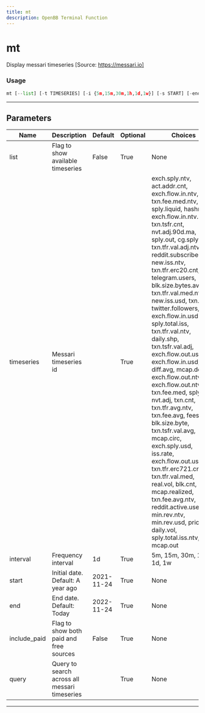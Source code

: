 ```yaml
---
title: mt
description: OpenBB Terminal Function
---
```


# mt

Display messari timeseries [Source: https://messari.io]

### Usage

```python
mt [--list] [-t TIMESERIES] [-i {5m,15m,30m,1h,1d,1w}] [-s START] [-end END] [--include-paid] [-q QUERY [QUERY ...]]
```

---

## Parameters

| Name | Description | Default | Optional | Choices |
| ---- | ----------- | ------- | -------- | ------- |
| list | Flag to show available timeseries | False | True | None |
| timeseries | Messari timeseries id |  | True | exch.sply.ntv, act.addr.cnt, exch.flow.in.ntv, txn.fee.med.ntv, fees, sply.liquid, hashrate, exch.flow.in.ntv.incl, txn.tsfr.cnt, nvt.adj.90d.ma, sply.out, cg.sply.circ, txn.tfr.val.adj.ntv, reddit.subscribers, new.iss.ntv, txn.tfr.erc20.cnt, telegram.users, blk.size.bytes.avg, txn.tfr.val.med.ntv, new.iss.usd, txn.vol, twitter.followers, exch.flow.in.usd.incl, sply.total.iss, txn.tfr.val.ntv, daily.shp, txn.tsfr.val.adj, exch.flow.out.usd.incl, exch.flow.in.usd, diff.avg, mcap.dom, exch.flow.out.ntv.incl, exch.flow.out.ntv, txn.fee.med, sply.circ, nvt.adj, txn.cnt, txn.tfr.avg.ntv, txn.fee.avg, fees.ntv, blk.size.byte, txn.tsfr.val.avg, mcap.circ, exch.sply.usd, iss.rate, exch.flow.out.usd, txn.tfr.erc721.cnt, txn.tfr.val.med, real.vol, blk.cnt, mcap.realized, txn.fee.avg.ntv, reddit.active.users, min.rev.ntv, min.rev.usd, price, daily.vol, sply.total.iss.ntv, mcap.out |
| interval | Frequency interval | 1d | True | 5m, 15m, 30m, 1h, 1d, 1w |
| start | Initial date. Default: A year ago | 2021-11-24 | True | None |
| end | End date. Default: Today | 2022-11-24 | True | None |
| include_paid | Flag to show both paid and free sources | False | True | None |
| query | Query to search across all messari timeseries |  | True | None |

---
